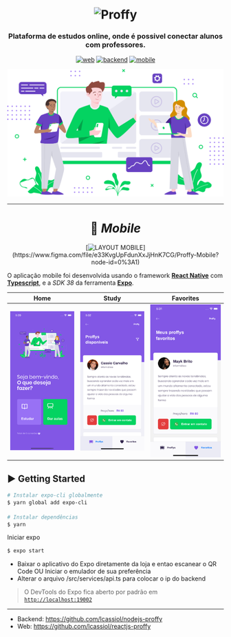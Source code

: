 <!-- VARS -->

[logo-url]: https://camo.githubusercontent.com/74c8681f6d4521903b63e79173a72f0b849243be/68747470733a2f2f692e696d6775722e636f6d2f73356c546465502e706e67
[web-badge]: https://img.shields.io/badge/WEB-6842C2?logo=typescript&logoColor=47248F&label=Proffy&labelColor=6842C2&style=for-the-badge
[backend-badge]: https://img.shields.io/badge/BACKEND-04D361?logo=Node.js&logoColor=03A14A&label=Proffy&labelColor=04D361&style=for-the-badge
[mobile-badge]: https://img.shields.io/badge/MOBILE-494949?logo=react&logoColor=161616&label=Proffy&labelColor=494949&style=for-the-badge

<!-- VARS -->

<div align="center">

# ![Proffy][logo-url]

### Plataforma de estudos online, onde é possivel conectar alunos com professores.
[![web][web-badge]](#desktop_computer-web)
[![backend][backend-badge]](#globe_with_meridians-server)
[![mobile][mobile-badge]](#iphone-mobile)

![](https://raw.githubusercontent.com/lcassiol/reactjs-proffy/d2520a09b3918bf260cc8f44a731f6be24bf55e3/src/assets/images/landing.svg)

</div>

---

<div align="center">

# :iphone: _**Mobile**_
[![LAYOUT MOBILE](https://img.shields.io/badge/Layout%20Mobile-black?style=for-the-badge&logo=figma&logoColor=red")](https://www.figma.com/file/e33KvgUpFdunXxJjHnK7CG/Proffy-Mobile?node-id=0%3A1)

</div>

O aplicação mobile foi desenvolvida usando o framework [**React Native**](https://reactnative.dev/) com [**Typescript**](https://www.typescriptlang.org/), e a _SDK 38_ da ferramenta [**Expo**](https://expo.io/).

Home | Study | Favorites
---|---|---
| <img src="https://github.com/lcassiol/RN-proffy/blob/master/src/assets/images/screenshots/proffy-home.png?raw=true" width="350" /> | <img src="https://github.com/lcassiol/RN-proffy/blob/master/src/assets/images/screenshots/proffy-resultsearch.png?raw=true" width="350" /> | <img src="https://github.com/lcassiol/RN-proffy/blob/master/src/assets/images/screenshots/proffy-favorites.png?raw=true" width="350" /> |

## :arrow_forward: **Getting Started**

```bash
# Instalar expo-cli globalmente
$ yarn global add expo-cli

# Instalar dependências
$ yarn

```

Iniciar expo

```bash
$ expo start
```

- Baixar o aplicativo do Expo diretamente da loja e entao escanear o QR Code OU Iniciar o emulador de sua preferência
- Alterar o arquivo /src/services/api.ts para colocar o ip do backend

> O DevTools do Expo fica aberto por padrão em [`http://localhost:19002`](http://localhost:19002)

---
- Backend: https://github.com/lcassiol/nodejs-proffy
- Web: https://github.com/lcassiol/reactjs-proffy

